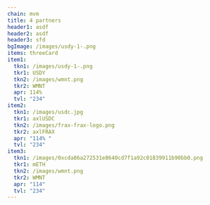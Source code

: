 ```yaml
---
chain: mvm
title: 4 partners
header1: asdf
header2: asdf
header3: sfd
bgImage: /images/usdy-1-.png
items: threeCard
item1:
  tkn1: /images/usdy-1-.png
  tkr1: USDY
  tkn2: /images/wmnt.png
  tkr2: WMNT
  apr: 114%
  tvl: "234"
item2:
  tkn1: /images/usdc.jpg
  tkr1: axlUSDC
  tkn2: /images/frax-frax-logo.png
  tkr2: axlFRAX
  apr: "114% "
  tvl: "234"
item3:
  tkn1: /images/0xcda86a272531e8640cd7f1a92c01839911b90bb0.png
  tkr1: mETH
  tkn2: /images/wmnt.png
  tkr2: WMNT
  apr: "114"
  tvl: "234"
---
```

